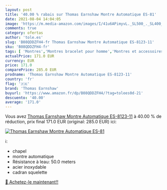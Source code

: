 ```yaml
---
layout: post
title: '40.00 % rabais sur Thomas Earnshaw Montre Automatique ES-81'
date: 2021-08-04 14:04:05
image: 'https://m.media-amazon.com/images/I/41u6APimyvL._SL500_._SL400_.jpg'
comments: true
category: ofertas
author: 'tole.es'
slug: 'B08QDDZFH4-fr Thomas Earnshaw Montre Automatique ES-8123-11'
sku: 'B08QDDZFH4-fr'
tags: [ 'Montres','Montres bracelet pour homme','Montres et accessoires','Montres homme','thomas earnshaw', ]
actualPrice: 171.0 EUR
currency: EUR
price: 171.0
comparePrice: 285.0 EUR
prodname: 'Thomas Earnshaw Montre Automatique ES-8123-11'
country: 'fr'
flag: '🇫🇷'
brand: 'Thomas Earnshaw'
buyurl: 'https://www.amazon.fr/dp/B08QDDZFH4/?tag=tolees0d-21'
descuento: '40.00'
average: '171.0'
---
```


Vous avez [Thomas Earnshaw Montre Automatique ES-8123-11](https://www.amazon.fr/dp/B08QDDZFH4/?tag=tolees0d-21)  à  40.00 % de réduction, prix final  171.0 EUR (original: 285.0 EUR) ici:

[![Thomas Earnshaw Montre Automatique ES-81](https://m.media-amazon.com/images/I/41u6APimyvL._SL500_._SL400_.jpg)](https://www.amazon.fr/dp/B08QDDZFH4/?tag=tolees0d-21)

ℹ️:

- chapel
- montre automatique
- Résistance à leau: 50.0 meters
- acier inoxydable
- cadran squelette

[🛒 Achetez-le maintenant!!](https://www.amazon.fr/dp/B08QDDZFH4/?tag=tolees0d-21)
